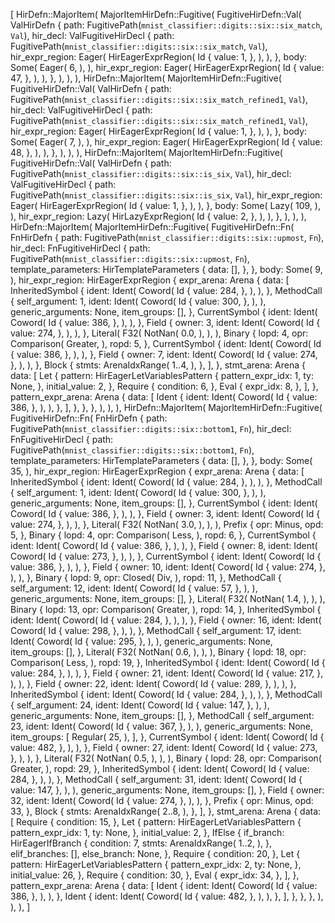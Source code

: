 [
    HirDefn::MajorItem(
        MajorItemHirDefn::Fugitive(
            FugitiveHirDefn::Val(
                ValHirDefn {
                    path: FugitivePath(`mnist_classifier::digits::six::six_match`, `Val`),
                    hir_decl: ValFugitiveHirDecl {
                        path: FugitivePath(`mnist_classifier::digits::six::six_match`, `Val`),
                        hir_expr_region: Eager(
                            HirEagerExprRegion(
                                Id {
                                    value: 1,
                                },
                            ),
                        ),
                    },
                    body: Some(
                        Eager(
                            6,
                        ),
                    ),
                    hir_expr_region: Eager(
                        HirEagerExprRegion(
                            Id {
                                value: 47,
                            },
                        ),
                    ),
                },
            ),
        ),
    ),
    HirDefn::MajorItem(
        MajorItemHirDefn::Fugitive(
            FugitiveHirDefn::Val(
                ValHirDefn {
                    path: FugitivePath(`mnist_classifier::digits::six::six_match_refined1`, `Val`),
                    hir_decl: ValFugitiveHirDecl {
                        path: FugitivePath(`mnist_classifier::digits::six::six_match_refined1`, `Val`),
                        hir_expr_region: Eager(
                            HirEagerExprRegion(
                                Id {
                                    value: 1,
                                },
                            ),
                        ),
                    },
                    body: Some(
                        Eager(
                            7,
                        ),
                    ),
                    hir_expr_region: Eager(
                        HirEagerExprRegion(
                            Id {
                                value: 48,
                            },
                        ),
                    ),
                },
            ),
        ),
    ),
    HirDefn::MajorItem(
        MajorItemHirDefn::Fugitive(
            FugitiveHirDefn::Val(
                ValHirDefn {
                    path: FugitivePath(`mnist_classifier::digits::six::is_six`, `Val`),
                    hir_decl: ValFugitiveHirDecl {
                        path: FugitivePath(`mnist_classifier::digits::six::is_six`, `Val`),
                        hir_expr_region: Eager(
                            HirEagerExprRegion(
                                Id {
                                    value: 1,
                                },
                            ),
                        ),
                    },
                    body: Some(
                        Lazy(
                            109,
                        ),
                    ),
                    hir_expr_region: Lazy(
                        HirLazyExprRegion(
                            Id {
                                value: 2,
                            },
                        ),
                    ),
                },
            ),
        ),
    ),
    HirDefn::MajorItem(
        MajorItemHirDefn::Fugitive(
            FugitiveHirDefn::Fn(
                FnHirDefn {
                    path: FugitivePath(`mnist_classifier::digits::six::upmost`, `Fn`),
                    hir_decl: FnFugitiveHirDecl {
                        path: FugitivePath(`mnist_classifier::digits::six::upmost`, `Fn`),
                        template_parameters: HirTemplateParameters {
                            data: [],
                        },
                    },
                    body: Some(
                        9,
                    ),
                    hir_expr_region: HirEagerExprRegion {
                        expr_arena: Arena {
                            data: [
                                InheritedSymbol {
                                    ident: Ident(
                                        Coword(
                                            Id {
                                                value: 284,
                                            },
                                        ),
                                    ),
                                },
                                MethodCall {
                                    self_argument: 1,
                                    ident: Ident(
                                        Coword(
                                            Id {
                                                value: 300,
                                            },
                                        ),
                                    ),
                                    generic_arguments: None,
                                    item_groups: [],
                                },
                                CurrentSymbol {
                                    ident: Ident(
                                        Coword(
                                            Id {
                                                value: 386,
                                            },
                                        ),
                                    ),
                                },
                                Field {
                                    owner: 3,
                                    ident: Ident(
                                        Coword(
                                            Id {
                                                value: 274,
                                            },
                                        ),
                                    ),
                                },
                                Literal(
                                    F32(
                                        NotNan(
                                            0.0,
                                        ),
                                    ),
                                ),
                                Binary {
                                    lopd: 4,
                                    opr: Comparison(
                                        Greater,
                                    ),
                                    ropd: 5,
                                },
                                CurrentSymbol {
                                    ident: Ident(
                                        Coword(
                                            Id {
                                                value: 386,
                                            },
                                        ),
                                    ),
                                },
                                Field {
                                    owner: 7,
                                    ident: Ident(
                                        Coword(
                                            Id {
                                                value: 274,
                                            },
                                        ),
                                    ),
                                },
                                Block {
                                    stmts: ArenaIdxRange(
                                        1..4,
                                    ),
                                },
                            ],
                        },
                        stmt_arena: Arena {
                            data: [
                                Let {
                                    pattern: HirEagerLetVariablesPattern {
                                        pattern_expr_idx: 1,
                                        ty: None,
                                    },
                                    initial_value: 2,
                                },
                                Require {
                                    condition: 6,
                                },
                                Eval {
                                    expr_idx: 8,
                                },
                            ],
                        },
                        pattern_expr_arena: Arena {
                            data: [
                                Ident {
                                    ident: Ident(
                                        Coword(
                                            Id {
                                                value: 386,
                                            },
                                        ),
                                    ),
                                },
                            ],
                        },
                    },
                },
            ),
        ),
    ),
    HirDefn::MajorItem(
        MajorItemHirDefn::Fugitive(
            FugitiveHirDefn::Fn(
                FnHirDefn {
                    path: FugitivePath(`mnist_classifier::digits::six::bottom1`, `Fn`),
                    hir_decl: FnFugitiveHirDecl {
                        path: FugitivePath(`mnist_classifier::digits::six::bottom1`, `Fn`),
                        template_parameters: HirTemplateParameters {
                            data: [],
                        },
                    },
                    body: Some(
                        35,
                    ),
                    hir_expr_region: HirEagerExprRegion {
                        expr_arena: Arena {
                            data: [
                                InheritedSymbol {
                                    ident: Ident(
                                        Coword(
                                            Id {
                                                value: 284,
                                            },
                                        ),
                                    ),
                                },
                                MethodCall {
                                    self_argument: 1,
                                    ident: Ident(
                                        Coword(
                                            Id {
                                                value: 300,
                                            },
                                        ),
                                    ),
                                    generic_arguments: None,
                                    item_groups: [],
                                },
                                CurrentSymbol {
                                    ident: Ident(
                                        Coword(
                                            Id {
                                                value: 386,
                                            },
                                        ),
                                    ),
                                },
                                Field {
                                    owner: 3,
                                    ident: Ident(
                                        Coword(
                                            Id {
                                                value: 274,
                                            },
                                        ),
                                    ),
                                },
                                Literal(
                                    F32(
                                        NotNan(
                                            3.0,
                                        ),
                                    ),
                                ),
                                Prefix {
                                    opr: Minus,
                                    opd: 5,
                                },
                                Binary {
                                    lopd: 4,
                                    opr: Comparison(
                                        Less,
                                    ),
                                    ropd: 6,
                                },
                                CurrentSymbol {
                                    ident: Ident(
                                        Coword(
                                            Id {
                                                value: 386,
                                            },
                                        ),
                                    ),
                                },
                                Field {
                                    owner: 8,
                                    ident: Ident(
                                        Coword(
                                            Id {
                                                value: 273,
                                            },
                                        ),
                                    ),
                                },
                                CurrentSymbol {
                                    ident: Ident(
                                        Coword(
                                            Id {
                                                value: 386,
                                            },
                                        ),
                                    ),
                                },
                                Field {
                                    owner: 10,
                                    ident: Ident(
                                        Coword(
                                            Id {
                                                value: 274,
                                            },
                                        ),
                                    ),
                                },
                                Binary {
                                    lopd: 9,
                                    opr: Closed(
                                        Div,
                                    ),
                                    ropd: 11,
                                },
                                MethodCall {
                                    self_argument: 12,
                                    ident: Ident(
                                        Coword(
                                            Id {
                                                value: 57,
                                            },
                                        ),
                                    ),
                                    generic_arguments: None,
                                    item_groups: [],
                                },
                                Literal(
                                    F32(
                                        NotNan(
                                            1.4,
                                        ),
                                    ),
                                ),
                                Binary {
                                    lopd: 13,
                                    opr: Comparison(
                                        Greater,
                                    ),
                                    ropd: 14,
                                },
                                InheritedSymbol {
                                    ident: Ident(
                                        Coword(
                                            Id {
                                                value: 284,
                                            },
                                        ),
                                    ),
                                },
                                Field {
                                    owner: 16,
                                    ident: Ident(
                                        Coword(
                                            Id {
                                                value: 298,
                                            },
                                        ),
                                    ),
                                },
                                MethodCall {
                                    self_argument: 17,
                                    ident: Ident(
                                        Coword(
                                            Id {
                                                value: 295,
                                            },
                                        ),
                                    ),
                                    generic_arguments: None,
                                    item_groups: [],
                                },
                                Literal(
                                    F32(
                                        NotNan(
                                            0.6,
                                        ),
                                    ),
                                ),
                                Binary {
                                    lopd: 18,
                                    opr: Comparison(
                                        Less,
                                    ),
                                    ropd: 19,
                                },
                                InheritedSymbol {
                                    ident: Ident(
                                        Coword(
                                            Id {
                                                value: 284,
                                            },
                                        ),
                                    ),
                                },
                                Field {
                                    owner: 21,
                                    ident: Ident(
                                        Coword(
                                            Id {
                                                value: 217,
                                            },
                                        ),
                                    ),
                                },
                                Field {
                                    owner: 22,
                                    ident: Ident(
                                        Coword(
                                            Id {
                                                value: 289,
                                            },
                                        ),
                                    ),
                                },
                                InheritedSymbol {
                                    ident: Ident(
                                        Coword(
                                            Id {
                                                value: 284,
                                            },
                                        ),
                                    ),
                                },
                                MethodCall {
                                    self_argument: 24,
                                    ident: Ident(
                                        Coword(
                                            Id {
                                                value: 147,
                                            },
                                        ),
                                    ),
                                    generic_arguments: None,
                                    item_groups: [],
                                },
                                MethodCall {
                                    self_argument: 23,
                                    ident: Ident(
                                        Coword(
                                            Id {
                                                value: 367,
                                            },
                                        ),
                                    ),
                                    generic_arguments: None,
                                    item_groups: [
                                        Regular(
                                            25,
                                        ),
                                    ],
                                },
                                CurrentSymbol {
                                    ident: Ident(
                                        Coword(
                                            Id {
                                                value: 482,
                                            },
                                        ),
                                    ),
                                },
                                Field {
                                    owner: 27,
                                    ident: Ident(
                                        Coword(
                                            Id {
                                                value: 273,
                                            },
                                        ),
                                    ),
                                },
                                Literal(
                                    F32(
                                        NotNan(
                                            0.5,
                                        ),
                                    ),
                                ),
                                Binary {
                                    lopd: 28,
                                    opr: Comparison(
                                        Greater,
                                    ),
                                    ropd: 29,
                                },
                                InheritedSymbol {
                                    ident: Ident(
                                        Coword(
                                            Id {
                                                value: 284,
                                            },
                                        ),
                                    ),
                                },
                                MethodCall {
                                    self_argument: 31,
                                    ident: Ident(
                                        Coword(
                                            Id {
                                                value: 147,
                                            },
                                        ),
                                    ),
                                    generic_arguments: None,
                                    item_groups: [],
                                },
                                Field {
                                    owner: 32,
                                    ident: Ident(
                                        Coword(
                                            Id {
                                                value: 274,
                                            },
                                        ),
                                    ),
                                },
                                Prefix {
                                    opr: Minus,
                                    opd: 33,
                                },
                                Block {
                                    stmts: ArenaIdxRange(
                                        2..8,
                                    ),
                                },
                            ],
                        },
                        stmt_arena: Arena {
                            data: [
                                Require {
                                    condition: 15,
                                },
                                Let {
                                    pattern: HirEagerLetVariablesPattern {
                                        pattern_expr_idx: 1,
                                        ty: None,
                                    },
                                    initial_value: 2,
                                },
                                IfElse {
                                    if_branch: HirEagerIfBranch {
                                        condition: 7,
                                        stmts: ArenaIdxRange(
                                            1..2,
                                        ),
                                    },
                                    elif_branches: [],
                                    else_branch: None,
                                },
                                Require {
                                    condition: 20,
                                },
                                Let {
                                    pattern: HirEagerLetVariablesPattern {
                                        pattern_expr_idx: 2,
                                        ty: None,
                                    },
                                    initial_value: 26,
                                },
                                Require {
                                    condition: 30,
                                },
                                Eval {
                                    expr_idx: 34,
                                },
                            ],
                        },
                        pattern_expr_arena: Arena {
                            data: [
                                Ident {
                                    ident: Ident(
                                        Coword(
                                            Id {
                                                value: 386,
                                            },
                                        ),
                                    ),
                                },
                                Ident {
                                    ident: Ident(
                                        Coword(
                                            Id {
                                                value: 482,
                                            },
                                        ),
                                    ),
                                },
                            ],
                        },
                    },
                },
            ),
        ),
    ),
]